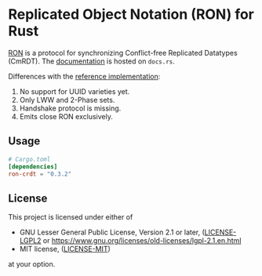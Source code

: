 Replicated Object Notation (RON) for Rust
=========================================

[RON](http://replicated.cc) is a protocol for synchronizing
Conflict-free Replicated Datatypes (CmRDT). The
[documentation](https://docs.rs/ron-crdt) is hosted on `docs.rs`.

Differences with the [reference implementation](https://github.com/gritzko/ron):

1. No support for UUID varieties yet.
2. Only LWW and 2-Phase sets.
3. Handshake protocol is missing.
4. Emits close RON exclusively.

Usage
-----

```toml
# Cargo.toml
[dependencies]
ron-crdt = "0.3.2"
```

License
-------

This project is licensed under either of

 * GNU Lesser General Public License, Version 2.1 or later, ([LICENSE-LGPL2](LICENSE-LGPL2) or
   https://www.gnu.org/licenses/old-licenses/lgpl-2.1.en.html
 * MIT license, ([LICENSE-MIT](LICENSE-MIT))

at your option.

